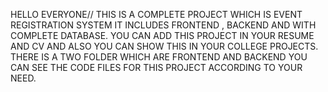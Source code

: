 HELLO EVERYONE//
THIS IS A COMPLETE PROJECT WHICH IS EVENT REGISTRATION SYSTEM IT INCLUDES FRONTEND , BACKEND AND WITH COMPLETE DATABASE.
YOU CAN ADD THIS PROJECT IN YOUR RESUME AND CV AND ALSO YOU CAN SHOW THIS IN YOUR COLLEGE PROJECTS.
THERE IS A TWO FOLDER WHICH ARE FRONTEND AND BACKEND YOU CAN SEE THE CODE FILES FOR THIS PROJECT ACCORDING TO YOUR NEED.
